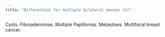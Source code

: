 ```yaml
---
title: "Differential for multiple bilateral masses (5)"
---
```

Cysts. Fibroadenomas. Multiple Papillomas. Metastises. Multifocal breast cancer.

